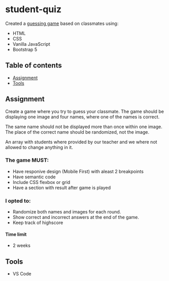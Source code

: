 # student-quiz

Created a [guessing game](https://rays-student-quiz.netlify.app) based on classmates using:
- HTML
- CSS
- Vanilla JavaScript
- Bootstrap 5


## Table of contents
* [Assignment](#assignment)
* [Tools](#tools)

## Assignment
Create a game where you try to guess your classmate.
The game should be displaying one image and four names, where one of the names is correct.

The same name should not be displayed more than once within one image.
The place of the correct name should be randomized, not the image.

An array with students where provided by our teacher and we where not allowed to change anything in it.

### The game MUST:
- Have responive design (Mobile First) with aleast 2 breakpoints
- Have semantic code
- Include CSS flexbox or grid
- Have a section with result after game is played

### I opted to:
- Randomize both names and images for each round.
- Show correct and incorrect answers at the end of the game.
- Keep track of highscore

#### Time limit
- 2 weeks

## Tools

- VS Code

